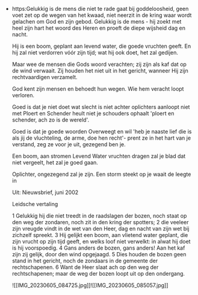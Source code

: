 - https:Gelukkig is de mens
  die niet te rade gaat bij goddeloosheid,
  geen voet zet op de wegen van het kwaad,
  niet neerzit in de kring waar wordt gelachen
  om God en zijn gebod.
  Gelukkig is de mens -
  hij zoekt met heel zijn hart het woord des Heren
  en proeft de diepe wijsheid dag en nacht.
  
  Hij is een boom, geplant aan levend water,
  die goede vruchten geeft.
  En hij zal niet verdorren vóór zijn tijd;
  wat hij ook doet, het zal gedijen.
  
  Maar wee de mensen die Gods woord verachten;
  zij zijn als kaf dat op de wind verwaait.
  Zij houden het niet uit in het gericht,
  wanneer Hij zijn rechtvaardigen verzamelt.
  
  God kent zijn mensen en behoedt hun wegen.
  Wie hem veracht loopt verloren.
  
  Goed is
  dat je niet doet wat slecht is
  niet achter oplichters aanloopt
  niet met Ploert en Schender heult
  niet je schouders ophaalt
  'ploert en schender, ach
  zo is de wereld'.
  
  Goed is dat je goede woorden
  Overweegt en wil
  'heb je naaste lief die is als jij
  de vluchteling, de arme, doe hen recht'-
  prent ze in het hart van je verstand,
  zeg ze voor je uit,
  gezegend ben je.
  
  Een boom, aan stromen Levend Water
  vruchten dragen zal je
  blad dat niet vergeelt,
  het zal je goed gaan.
  
  Oplichter,
  ongezegend zal je zijn.
  Een storm steekt op
  je waait de leegte in
  
  Uit: Nieuwsbrief, juni 2002
  
  Leidsche vertaling
  
  1 Gelukkig hij die niet treedt in de raadslagen der bozen, noch staat op den weg der zondaren, noch zit in den kring der spotters;
  2 die veeleer zijn vreugde vindt in de wet van den Heer, dag en nacht van zijn wet bij zichzelf spreekt.
  3 Hij gelijkt een boom, aan vlietend water geplant, die zijn vrucht op zijn tijd geeft, en welks loof niet verwelkt: in alwat hij doet is hij voorspoedig.
  4 Gans anders de bozen, gans anders! Aan het kaf zijn zij gelijk, door den wind opgejaagd.
  5 Dies houden de bozen geen stand in het gericht, noch de zondaars in de gemeente der rechtschapenen.
  6 Want de Heer slaat ach op den weg der rechtschapenen; maar de weg der bozen loopt uit op den ondergang.
  
  ![[IMG_20230605_084725.jpg]]![[IMG_20230605_085057.jpg]]